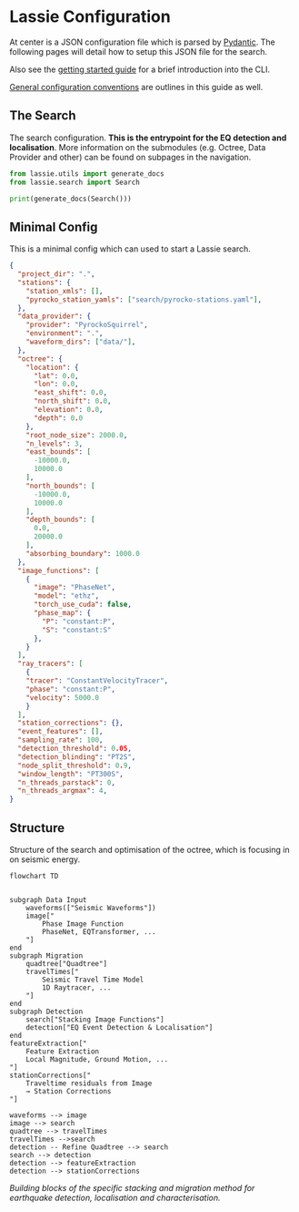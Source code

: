 # Lassie Configuration

At center is a JSON configuration file which is parsed by [Pydantic](https://docs.pydantic.dev/). The following pages will detail how to setup this JSON file for the search.

Also see the [getting started guide](../getting_started.md) for a brief introduction into the CLI.

[General configuration conventions](general.md) are outlines in this guide as well.

## The Search

The search configuration. **This is the entrypoint for the EQ detection and localisation**.
More information on the submodules (e.g. Octree, Data Provider and other) can be found on subpages in the navigation.

```python exec='on'
from lassie.utils import generate_docs
from lassie.search import Search

print(generate_docs(Search()))
```

## Minimal Config

This is a minimal config which can used to start a Lassie search.

```json title="Minimal Lassie Config"
{
  "project_dir": ".",
  "stations": {
    "station_xmls": [],
    "pyrocko_station_yamls": ["search/pyrocko-stations.yaml"],
  },
  "data_provider": {
    "provider": "PyrockoSquirrel",
    "environment": ".",
    "waveform_dirs": ["data/"],
  },
  "octree": {
    "location": {
      "lat": 0.0,
      "lon": 0.0,
      "east_shift": 0.0,
      "north_shift": 0.0,
      "elevation": 0.0,
      "depth": 0.0
    },
    "root_node_size": 2000.0,
    "n_levels": 3,
    "east_bounds": [
      -10000.0,
      10000.0
    ],
    "north_bounds": [
      -10000.0,
      10000.0
    ],
    "depth_bounds": [
      0.0,
      20000.0
    ],
    "absorbing_boundary": 1000.0
  },
  "image_functions": [
    {
      "image": "PhaseNet",
      "model": "ethz",
      "torch_use_cuda": false,
      "phase_map": {
        "P": "constant:P",
        "S": "constant:S"
      },
    }
  ],
  "ray_tracers": [
    {
    "tracer": "ConstantVelocityTracer",
    "phase": "constant:P",
    "velocity": 5000.0
    }
  ],
  "station_corrections": {},
  "event_features": [],
  "sampling_rate": 100,
  "detection_threshold": 0.05,
  "detection_blinding": "PT2S",
  "node_split_threshold": 0.9,
  "window_length": "PT300S",
  "n_threads_parstack": 0,
  "n_threads_argmax": 4,
}
```

## Structure

Structure of the search and optimisation of the octree, which is focusing in on seismic energy.

```mermaid
flowchart TD


subgraph Data Input
    waveforms(["Seismic Waveforms"])
    image["
        Phase Image Function
        PhaseNet, EQTransformer, ...
    "]
end
subgraph Migration
    quadtree["Quadtree"]
    travelTimes["
        Seismic Travel Time Model
        1D Raytracer, ...
    "]
end
subgraph Detection
    search["Stacking Image Functions"]
    detection["EQ Event Detection & Localisation"]
end
featureExtraction["
    Feature Extraction
    Local Magnitude, Ground Motion, ...
"]
stationCorrections["
    Traveltime residuals from Image
    → Station Corrections
"]

waveforms --> image
image --> search
quadtree --> travelTimes
travelTimes -->search
detection -- Refine Quadtree --> search
search --> detection
detection --> featureExtraction
detection --> stationCorrections
```

*Building blocks of the specific stacking and migration method for earthquake detection, localisation and characterisation.*
